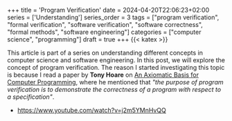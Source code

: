 +++
title = 'Program Verification'
date = 2024-04-20T22:06:23+02:00
series = ['Understanding']
series_order = 3
tags = ["program verification", "formal verification", "software verification", "software correctness", "formal methods", "software engineering"]
categories = ["computer science", "programming"]
draft = true
+++
{{< katex >}}

This article is part of a series on understanding different concepts in computer science and software engineering.
In this post, we will explore the concept of program verification.
The reason I started investigating this topic is because I read a paper by **Tony Hoare** on [An Axiomatic Basis for Computer Programming](https://www.cs.cmu.edu/~crary/819-f09/Hoare69.pdf), where he mentioned that *"the purpose of program verification is to demonstrate the correctness of a program with respect to a specification"*.

- https://www.youtube.com/watch?v=j2m5YMnHvQQ
